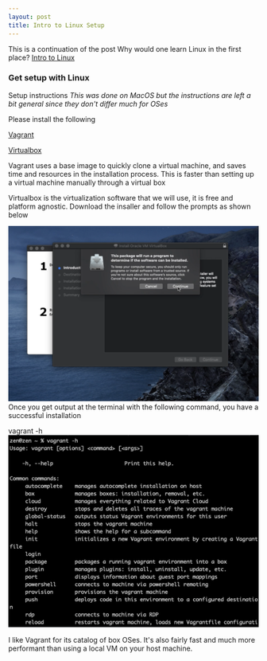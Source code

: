 ```yaml
---
layout: post
title: Intro to Linux Setup 
---
```


This is a continuation of the post
Why would one learn Linux in the first place?
[Intro to Linux ](https://zendannyy.github.io/seventh_post/)

### Get setup with Linux 
Setup instructions 
*This was done on MacOS but the instructions are left a bit general since they don't differ much for OSes*
 
Please install the following
 
[Vagrant](https://www.vagrantup.com/downloads)
 
[Virtualbox](https://www.virtualbox.org/wiki/Downloads)

Vagrant uses a base image to quickly clone a virtual machine, and saves time and resources in the
installation process. This is faster than setting up a virtual machine manually through a virtual box 
 
 
Virtualbox is the virtualization software that we will use, it is free and platform agnostic.
Download the insaller and follow the prompts as shown below

<!-- ![Installer Continue](/images/VirtualBox_Install.png) -->
<img src="../images/VirtualBox_Install.png" alt="Installer Continue" width="650"/>
Once you get output at the terminal with the following command, you have a successful installation

vagrant -h
<br>
![vagrant -h](/images/vagrant_h.png)


I like Vagrant for its catalog of box OSes. It's also fairly fast and much more performant than using a local VM on your host machine. 
